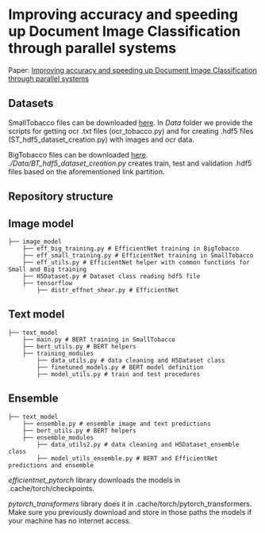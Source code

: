 # Improving accuracy and speeding up Document Image Classification through parallel systems

Paper: [Improving accuracy and speeding up Document Image Classification through parallel systems](https://link.springer.com/chapter/10.1007%2F978-3-030-50417-5_29)

## Datasets

SmallTobacco files can be downloaded [here](https://lampsrv02.umiacs.umd.edu/projdb/project.php?id=72). In _Data_ folder we provide the scripts for getting ocr .txt files (ocr_tobacco.py) and for creating .hdf5 files (ST_hdf5_dataset_creation.py) with images and ocr data.

BigTobacco files can be downloaded [here](http://www.cs.cmu.edu/~aharley/rvl-cdip/). _./Data/BT_hdf5_dataset_creation.py_ creates train, test and validation .hdf5 files based on the aforementioned link partition.


## Repository structure

## Image model

```
├── image_model
	├── eff_big_training.py # EfficientNet training in BigTobacco
	├── eff_small_training.py # EfficientNet training in SmallTobacco
	├── eff_utils.py # EfficientNet helper with common functions for Small and Big training
	├── H5Dataset.py # Dataset class reading hdf5 file
	├── tensorflow
		├── distr_effnet_shear.py # EfficientNet
```

## Text model

```
├── text_model
	├── main.py # BERT training in SmallTobacco
	├── bert_utils.py # BERT helpers
	├── training_modules
		├── data_utils.py # data cleaning and H5Dataset class
		├── finetuned_models.py # BERT model definition
		├── model_utils.py # train and test procedures
```

## Ensemble

```
├── text_model
	├── ensemble.py # ensemble image and text predictions
	├── bert_utils.py # BERT helpers
	├── ensemble_modules
		├── data_utils2.py # data cleaning and H5Dataset_ensemble class
		├── model_utils_ensemble.py # BERT and EfficientNet predictions and ensemble
```

_efficientnet_pytorch_ library downloads the models in .cache/torch/checkpoints.

_pytorch_transformers_ library does it in .cache/torch/pytorch_transformers. Make sure you previously download and store in those paths the models if your machine has no internet access.
